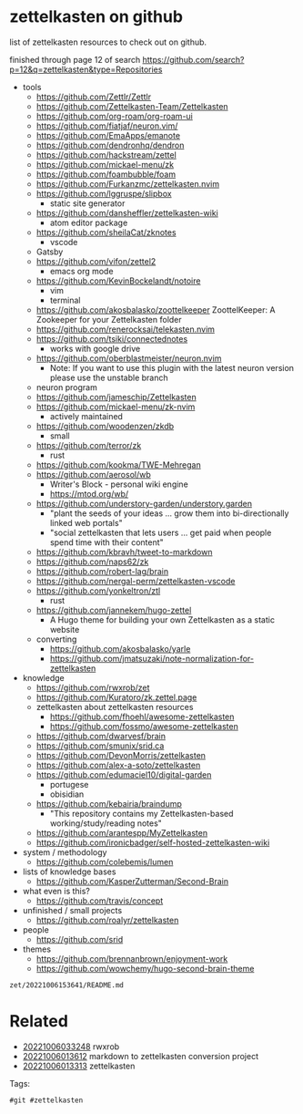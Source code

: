 # zettelkasten on github

list of zettelkasten resources to check out on github.

finished through page 12 of search https://github.com/search?p=12&q=zettelkasten&type=Repositories

- tools
    - https://github.com/Zettlr/Zettlr
    - https://github.com/Zettelkasten-Team/Zettelkasten
    - https://github.com/org-roam/org-roam-ui
    - https://github.com/fiatjaf/neuron.vim/
    - https://github.com/EmaApps/emanote
    - https://github.com/dendronhq/dendron
    - https://github.com/hackstream/zettel
    - https://github.com/mickael-menu/zk
    - https://github.com/foambubble/foam
    - https://github.com/Furkanzmc/zettelkasten.nvim
    - https://github.com/lggruspe/slipbox
        - static site generator
    - https://github.com/dansheffler/zettelkasten-wiki
        - atom editor package
    - https://github.com/sheilaCat/zknotes
        - vscode
    - Gatsby
    - https://github.com/vifon/zettel2
        - emacs org mode
    - https://github.com/KevinBockelandt/notoire
        - vim
        - terminal
    - https://github.com/akosbalasko/zoottelkeeper ZoottelKeeper: A Zookeeper for your Zettelkasten folder
    - https://github.com/renerocksai/telekasten.nvim
    - https://github.com/tsiki/connectednotes
        - works with google drive
    - https://github.com/oberblastmeister/neuron.nvim
        - Note: If you want to use this plugin with the latest neuron version please use the unstable branch
    - neuron program
    - https://github.com/jameschip/Zettelkasten
    - https://github.com/mickael-menu/zk-nvim
        - actively maintained
    - https://github.com/woodenzen/zkdb
        - small
    - https://github.com/terror/zk
        - rust
    - https://github.com/kookma/TWE-Mehregan
    - https://github.com/aerosol/wb
        - Writer's Block - personal wiki engine
        - https://mtod.org/wb/
    - https://github.com/understory-garden/understory.garden
        - "plant the seeds of your ideas ... grow them into bi-directionally linked web portals"
        - "social zettelkasten that lets users ... get paid when people spend time with their content"
    - https://github.com/kbravh/tweet-to-markdown
    - https://github.com/naps62/zk
    - https://github.com/robert-lag/brain
    - https://github.com/nergal-perm/zettelkasten-vscode
    - https://github.com/yonkeltron/ztl
        - rust
    - https://github.com/jannekem/hugo-zettel
        - A Hugo theme for building your own Zettelkasten as a static website
    - converting
        - https://github.com/akosbalasko/yarle
        - https://github.com/jmatsuzaki/note-normalization-for-zettelkasten
- knowledge
    - https://github.com/rwxrob/zet
    - https://github.com/Kuratoro/zk.zettel.page
    - zettelkasten about zettelkasten resources
        - https://github.com/fhoehl/awesome-zettelkasten
        - https://github.com/fossmo/awesome-zettelkasten
    - https://github.com/dwarvesf/brain
    - https://github.com/smunix/srid.ca
    - https://github.com/DevonMorris/zettelkasten
    - https://github.com/alex-a-soto/zettelkasten
    - https://github.com/edumaciel10/digital-garden
        - portugese
        - obisidian
    - https://github.com/kebairia/braindump
        - "This repository contains my Zettelkasten-based working/study/reading notes"
    - https://github.com/arantespp/MyZettelkasten
    - https://github.com/ironicbadger/self-hosted-zettelkasten-wiki
- system / methodology
    - https://github.com/colebemis/lumen
- lists of knowledge bases
    - https://github.com/KasperZutterman/Second-Brain
- what even is this?
    - https://github.com/travis/concept
- unfinished / small projects
    - https://github.com/roalyr/zettelkasten
- people
    - https://github.com/srid
- themes
    - https://github.com/brennanbrown/enjoyment-work
    - https://github.com/wowchemy/hugo-second-brain-theme

` zet/20221006153641/README.md `

# Related

- [20221006033248](/zet/20221006033248/README.md) rwxrob
- [20221006013612](/zet/20221006013612/README.md) markdown to zettelkasten conversion project
- [20221006013313](/zet/20221006013313/README.md) zettelkasten

Tags:

    #git #zettelkasten

